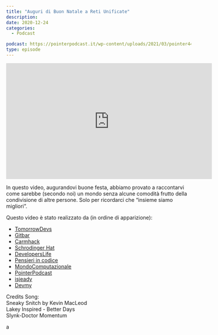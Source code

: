 ```yaml
---
title: "Auguri di Buon Natale a Reti Unificate"
description:
date: 2020-12-24
categories:
  - Podcast

podcast: https://pointerpodcast.it/wp-content/uploads/2021/03/pointer44.mp3
type: episode
---
```


<p><iframe src="https://www.youtube.com/embed/UoAD5OAWKcA" allow="accelerometer; autoplay; clipboard-write; encrypted-media; gyroscope; picture-in-picture" allowfullscreen="" width="560" height="315" frameborder="0"></iframe></p>

<!-- wp:paragraph -->
<p>In questo video, augurandovi buone festa, abbiamo provato a raccontarvi come sarebbe (secondo noi) un mondo senza alcune comodità frutto della condivisione di altre persone. Solo per ricordarci che “insieme siamo migliori”.</p>
<!-- /wp:paragraph -->

<!-- wp:paragraph -->
<p>Questo video è stato realizzato da (in ordine di apparizione):</p>
<!-- /wp:paragraph -->

<!-- wp:list -->
<ul><li><a href="https://www.youtube.com/channel/UCckCYs-msiC4Vs_nyg218Hw?sub_confirmation=1">TomorrowDevs</a></li><li><a href="http://www.gitbar.it">Gitbar</a></li><li><a href="https://www.youtube.com/c/TheCarmhack?sub_confirmation=1">Carmhack</a></li><li><a href="https://www.schrodinger-hat.it">Schrodinger Hat</a></li><li><a href="https://www.youtube.com/c/DevelopersLifeChannel?sub_confirmation=1">DevelopersLife</a></li><li><a href="https://pensieriincodice.it">Pensieri in codice</a></li><li><a href="https://www.youtube.com/mondocomputazionale?sub_confirmation=1">MondoComputazionale</a></li><li><a href="https://pointerpodcast.it/">PointerPodcast</a> </li><li><a href="https://www.isjeady.dev/youtube">isjeady</a> </li><li><a href="https://www.youtube.com/c/Devmy?sub_confirmation=1">Devmy</a></li></ul>
<!-- /wp:list -->

<!-- wp:paragraph -->
<p>Credits Song:<br>Sneaky Snitch by Kevin MacLeod<br>Lakey Inspired - Better Days<br>Slynk-Doctor Momentum</p>
<!-- /wp:paragraph -->

<p>a</p>